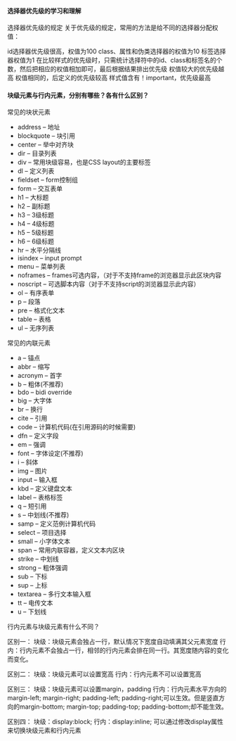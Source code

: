 #### 选择器优先级的学习和理解
选择器优先级的规定
关于优先级的规定，常用的方法是给不同的选择器分配权值：

id选择器优先级很高，权值为100
class、属性和伪类选择器的权值为10
标签选择器权值为1
在比较样式的优先级时，只需统计选择符中的id、class和标签名的个数，然后把相应的权值相加即可，最后根据结果排出优先级
权值较大的优先级越高
权值相同的，后定义的优先级较高
样式值含有！important，优先级最高

#### 块级元素与行内元素，分别有哪些？各有什么区别？
常见的块状元素
- address – 地址
- blockquote – 块引用
- center – 举中对齐块
- dir – 目录列表
- div – 常用块级容易，也是CSS layout的主要标签
- dl – 定义列表
- fieldset – form控制组
- form – 交互表单
- h1 – 大标题
- h2 – 副标题
- h3 – 3级标题
- h4 – 4级标题
- h5 – 5级标题
- h6 – 6级标题
- hr – 水平分隔线
- isindex – input prompt
- menu – 菜单列表
- noframes – frames可选内容，（对于不支持frame的浏览器显示此区块内容
- noscript – 可选脚本内容（对于不支持script的浏览器显示此内容）
- ol – 有序表单
- p – 段落
- pre – 格式化文本
- table – 表格
- ul – 无序列表

常见的内联元素
- a – 锚点
- abbr – 缩写
- acronym – 首字
- b – 粗体(不推荐)
- bdo – bidi override
- big – 大字体
- br – 换行
- cite – 引用
- code – 计算机代码(在引用源码的时候需要)
- dfn – 定义字段
- em – 强调
- font – 字体设定(不推荐)
- i – 斜体
- img – 图片
- input – 输入框
- kbd – 定义键盘文本
- label – 表格标签
- q – 短引用
- s – 中划线(不推荐)
- samp – 定义范例计算机代码
- select – 项目选择
- small – 小字体文本
- span – 常用内联容器，定义文本内区块
- strike – 中划线
- strong – 粗体强调
- sub – 下标
- sup – 上标
- textarea – 多行文本输入框
- tt – 电传文本
- u – 下划线

行内元素与块级元素有什么不同？

区别一：
块级：块级元素会独占一行，默认情况下宽度自动填满其父元素宽度
行内：行内元素不会独占一行，相邻的行内元素会排在同一行。其宽度随内容的变化而变化。

区别二：
块级：块级元素可以设置宽高
行内：行内元素不可以设置宽高

区别三：
块级：块级元素可以设置margin，padding
行内：行内元素水平方向的margin-left; margin-right; padding-left; padding-right;可以生效。但是竖直方向的margin-bottom; margin-top; padding-top; padding-bottom;却不能生效。

区别四：
块级：display:block;
行内：display:inline;
可以通过修改display属性来切换块级元素和行内元素

